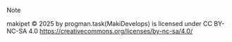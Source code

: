 >[!NOTE]
>makipet © 2025 by progman.task(MakiDevelops) is licensed under CC BY-NC-SA 4.0
>https://creativecommons.org/licenses/by-nc-sa/4.0/
